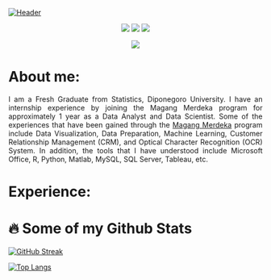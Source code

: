 [![Header](https://media-exp1.licdn.com/dms/image/D5616AQHjeiUMSC8BAQ/profile-displaybackgroundimage-shrink_350_1400/0/1667108026239?e=1674691200&v=beta&t=Vd8DaPXfNo_Wc5YLA1Pzr-t_XKeSVM7_DOtGp986O_c)](https://www.linkedin.com/in/tafiflukman/)

<p align = "center">
    <a href="mailto:tafif5880@gmail.com" target="blank"><img src="https://img.shields.io/badge/Gmail-c14438?style=flat&logo=Gmail&logoColor=white"/></a>
    <a href="https://www.linkedin.com/in/tafiflukman/" target="blank"><img src="https://img.shields.io/badge/LinkedIn-0072b1?style=flat&logo=Linkedin&logoColor=white"/></a>
    <a href="https://public.tableau.com/app/profile/ta.fif.lukman.afandi" target="blank"><img src="https://img.shields.io/badge/Tableau_Public-ffffff?style=flat&logo=Tableau"/></a>
</p>
<p align="center"> <img src=https://komarev.com/ghpvc/?username=Tafif04></p>

# About me:
<p align = "justify"> I am a Fresh Graduate from Statistics, Diponegoro University.  I have an internship experience by joining the Magang Merdeka program for approximately 1 year as a Data Analyst and Data Scientist.  Some of the experiences that have been gained through the <a href ="https://kampusmerdeka.kemdikbud.go.id/">Magang Merdeka</a> program include Data Visualization, Data Preparation, Machine Learning, Customer Relationship Management (CRM), and Optical Character Recognition (OCR) System. In addition, the tools that I have understood include Microsoft Office, R, Python, Matlab, MySQL, SQL Server, Tableau, etc. 
</p>

# Experience:

# :fire: Some of my Github Stats
[![GitHub Streak](http://github-readme-streak-stats.herokuapp.com?user=Tafif04&theme=dark&background=000000)](https://git.io/streak-stats)

[![Top Langs](https://github-readme-stats.vercel.app/api/top-langs/?username=Tafif04&layout=compact&theme=vision-friendly-dark)](https://github.com/anuraghazra/github-readme-stats)
